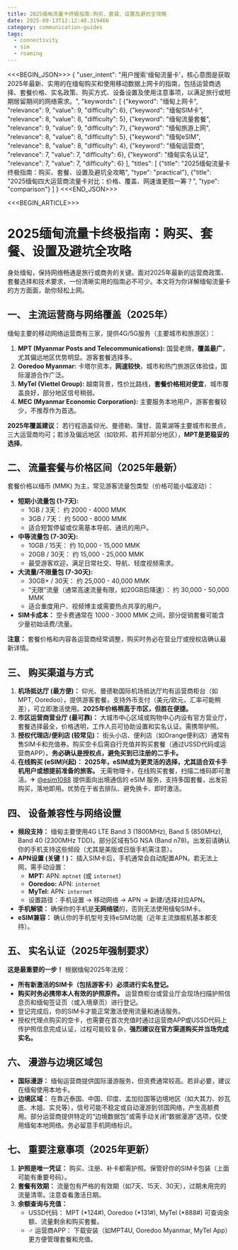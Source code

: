 ```yaml
---
title: 2025缅甸流量卡终极指南:购买、套餐、设置及避坑全攻略
date: 2025-09-13T12:12:40.319466
category: communication-guides
tags:
  - connectivity
  - sim
  - roaming
---
```


<<<BEGIN_JSON>>>
{
  "user_intent": "用户搜索'缅甸流量卡'，核心意图是获取2025年最新、实用的在缅甸购买和使用移动数据上网卡的指南，包括运营商选择、套餐价格、实名政策、购买方式、设备设置及使用注意事项，以满足旅行或短期居留期间的网络需求。",
  "keywords": [
    {"keyword": "缅甸上网卡", "relevance": 9, "value": 9, "difficulty": 6},
    {"keyword": "缅甸SIM卡", "relevance": 8, "value": 8, "difficulty": 5},
    {"keyword": "缅甸流量套餐", "relevance": 9, "value": 9, "difficulty": 7},
    {"keyword": "缅甸旅游上网", "relevance": 8, "value": 8, "difficulty": 5},
    {"keyword": "缅甸eSIM", "relevance": 8, "value": 8, "difficulty": 4},
    {"keyword": "缅甸运营商", "relevance": 7, "value": 7, "difficulty": 6},
    {"keyword": "缅甸实名认证", "relevance": 7, "value": 7, "difficulty": 6}
  ],
  "titles": [
    {"title": "2025缅甸流量卡终极指南：购买、套餐、设置及避坑全攻略", "type": "practical"},
    {"title": "2025缅甸四大运营商流量卡对比：价格、覆盖、网速谁更胜一筹？", "type": "comparison"}
  ]
}
<<<END_JSON>>>

<<<BEGIN_ARTICLE>>>
# 2025缅甸流量卡终极指南：购买、套餐、设置及避坑全攻略

身处缅甸，保持网络畅通是旅行或商务的关键。面对2025年最新的运营商政策、套餐选择和技术要求，一份清晰实用的指南必不可少。本文将为你详解缅甸流量卡的方方面面，助你轻松上网。

## 一、 主流运营商与网络覆盖（2025年）
缅甸主要的移动网络运营商有三家，提供4G/5G服务（主要城市和旅游区）：
1.  **MPT (Myanmar Posts and Telecommunications):** 国营老牌，**覆盖最广**，尤其偏远地区优势明显。游客套餐选择多。
2.  **Ooredoo Myanmar:** 卡塔尔资本，**网速较快**，城市和热门旅游区体验佳，国际漫游合作广泛。
3.  **MyTel (Viettel Group):** 越南背景，性价比路线，**套餐价格相对便宜**，城市覆盖良好，部分地区信号稍弱。
4.  **MEC (Myanmar Economic Corporation):** 主要服务本地用户，游客套餐较少，不推荐作为首选。

**2025年覆盖建议：** 若行程涵盖仰光、曼德勒、蒲甘、茵莱湖等主要城市和景点，三大运营商均可；若涉及偏远地区（如钦邦、若开邦部分地区），**MPT是更稳妥的选择**。

## 二、 流量套餐与价格区间（2025年最新）
套餐价格以缅币 (MMK) 为主，常见游客流量包类型（价格可能小幅波动）：

*   **短期小流量包 (1-7天):**
    *   1GB / 3天： 约 2000 - 4000 MMK
    *   3GB / 7天： 约 5000 - 8000 MMK
    *   适合短暂停留或仅需基本导航、通讯的用户。
*   **中等流量包 (7-30天):**
    *   10GB / 15天： 约 10,000 - 15,000 MMK
    *   20GB / 30天： 约 15,000 - 25,000 MMK
    *   最受游客欢迎，满足日常社交、导航、轻度视频需求。
*   **大流量/不限量包 (7-30天):**
    *   30GB+ / 30天： 约 25,000 - 40,000 MMK
    *   “无限”流量（通常高速流量有限，如20GB后降速）： 约 30,000 - 50,000 MMK
    *   适合重度用户、视频博主或需要热点共享的用户。
*   **SIM卡成本：** 空卡费通常在 1000 - 3000 MMK 之间，部分促销套餐可能含少量初始话费/流量。

**注意：** 套餐价格和内容各运营商经常调整，购买时务必在营业厅或授权店确认最新详情。

## 三、 购买渠道与方式
1.  **机场抵达厅 (最方便)：** 仰光、曼德勒国际机场抵达厅均有运营商柜台（如MPT, Ooredoo），提供游客套餐，支持外币支付（美元/欧元，汇率可能稍差），可立即激活使用。**2025年价格稍高于市区，但胜在便捷。**
2.  **市区运营商营业厅 (最可靠)：** 大城市中心区域或购物中心内设有官方营业厅，套餐选择最全，价格透明，工作人员可协助设置和实名认证。需携带护照。
3.  **授权代理店/便利店 (较常见)：** 街头小店、便利店（如Orange便利店）通常有售SIM卡和充值券。购买空卡后需自行充值并购买套餐（通过USSD代码或运营商APP）。**务必确认是授权点，避免买到已注册的二手卡。**
4.  **在线购买 (eSIM兴起)：** **2025年，eSIM成为更灵活的选择，尤其适合双卡手机用户或想提前准备的旅客。** 无需物理卡，在线购买套餐，扫描二维码即可激活。✈ [@esim1088](https://t.me/s/esim1088) 提供面向出境通信的 eSIM 服务，支持多国套餐，出发前购买，落地即用。优势在于省去排队、避免换卡、即时激活。

## 四、 设备兼容性与网络设置
*   **频段支持：** 缅甸主要使用4G LTE Band 3 (1800MHz), Band 5 (850MHz), Band 40 (2300MHz TDD)。部分区域有5G NSA (Band n78)。出发前请确认你的手机支持这些频段（尤其是美版或日版手机需注意）。
*   **APN设置 (关键！)：** 插入SIM卡后，手机通常会自动配置APN。若无法上网，需手动设置：
    *   **MPT:** APN: `mptnet` (或 `internet`)
    *   **Ooredoo:** APN: `internet`
    *   **MyTel:** APN: `internet`
    *   设置路径：手机设置 -> 移动网络 -> APN -> 新建/选择对应APN。
*   **手机解锁：** 确保你的手机是**无网络锁**的，否则无法使用缅甸SIM卡。
*   **eSIM兼容：** 确认你的手机型号支持eSIM功能（近年主流旗舰机基本都支持）。

## 五、 实名认证（2025年强制要求）
**这是最重要的一步！** 根据缅甸2025年法规：
*   **所有新激活的SIM卡（包括游客卡）必须进行实名登记。**
*   **购买时务必携带本人有效的护照原件。** 运营商柜台或营业厅会现场扫描护照信息页和缅甸签证页（或入境章页）进行登记。
*   登记完成后，你的SIM卡才能正常激活使用流量和通话服务。
*   授权代理点购买的空卡，也需要在首次充值时通过运营商APP或USSD代码上传护照信息完成认证，过程可能较复杂，**强烈建议在官方渠道购买并当场完成实名。**

## 六、 漫游与边境区域包
*   **国际漫游：** 缅甸运营商提供国际漫游服务，但资费通常较高。若非必要，建议在缅甸使用本地卡。
*   **边境区域：** 在靠近泰国、中国、印度、孟加拉国等边境地区（如大其力、妙瓦底、木姐、实兑等），信号可能不稳定或自动漫游到邻国网络，产生高额费用。部分运营商提供特定的“边境数据包”或需手动关闭“数据漫游”选项，仅使用缅甸本地网络。务必留意手机网络标识。

## 七、 重要注意事项（2025年更新）
1.  **护照是唯一凭证：** 购买、注册、补卡都需护照。保管好你的SIM卡包装（上面可能有重要号码）。
2.  **套餐有效期：** 流量包有严格的有效期（如7天、15天、30天），过期未用完的流量清零。注意查看激活日期。
3.  **余额查询与充值：**
    *   USSD代码： MPT (*124#), Ooredoo (*131#), MyTel (*888#) 可查询余额、流量剩余和购买套餐。
    *   ‍♂️ 运营商APP： 下载安装（如MPT4U, Ooredoo Myanmar, MyTel App）更方便管理套餐和充值。